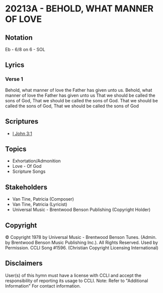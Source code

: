 # 20213A - BEHOLD, WHAT MANNER OF LOVE

## Notation

Eb - 6/8 on 6 - SOL

## Lyrics

### Verse 1

Behold, what manner of love the Father has given unto us. Behold, what manner of love the Father has given unto us That we should be called the sons of God, That we should be called the sons of God. That we should be called the sons of God, That we should be called the sons of God


## Scriptures

- [I John 3:1](https://www.biblegateway.com/passage/?search=I%20John%203%3A1)

## Topics

- Exhortation/Admonition
- Love - Of God
- Scripture Songs

## Stakeholders

- Van Tine, Patricia (Composer)
- Van Tine, Patricia (Lyricist)
- Universal Music - Brentwood Benson Publishing (Copyright Holder)

## Copyright

© Copyright 1978 by Universal Music - Brentwood Benson Tunes. (Admin. by Brentwood Benson Music Publishing Inc.).  All Rights Reserved. Used by Permission. CCLI Song #1596.
(Christian Copyright Licensing International)

## Disclaimers

User(s) of this hymn must have a license with CCLI and accept the responsibility of reporting its usage to CCLI.
Note: Refer to "Additional Information" For contact information.

